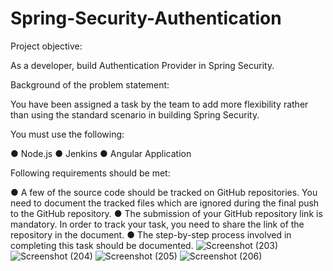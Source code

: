 # Spring-Security-Authentication
Project objective: 

As a developer, build Authentication Provider in Spring Security.


Background of the problem statement: 

You have been assigned a task by the team to add more flexibility rather than using the standard scenario in building Spring Security.


You must use the following: 

● Node.js
● Jenkins
● Angular Application


Following requirements should be met: 

● A few of the source code should be tracked on GitHub repositories. You need to document the tracked  files which are ignored during the final push to the GitHub repository.
● The submission of your GitHub repository link  is mandatory. In order to track your task, you need to share the link of the repository in the document. 
● The step-by-step process involved in completing this task should be documented.
![Screenshot (203)](https://user-images.githubusercontent.com/87662840/187466142-2fe0daac-5aec-428a-bde8-a3e07df75225.png)
![Screenshot (204)](https://user-images.githubusercontent.com/87662840/187466163-7156a1e0-23d6-4d6f-9793-dfa00d260b51.png)
![Screenshot (205)](https://user-images.githubusercontent.com/87662840/187466188-26f9ea04-3ae0-4a42-b93c-60799a640626.png)
![Screenshot (206)](https://user-images.githubusercontent.com/87662840/187466212-09b09ef0-6756-4353-9415-ffc7b1d6bb86.png)
